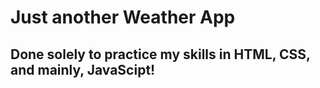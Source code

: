 # Just another Weather App
## Done solely to practice my skills in HTML, CSS, and mainly, JavaScipt!
